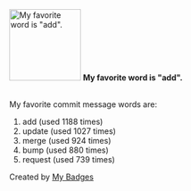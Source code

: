 <img src="https://my-badges.github.io/my-badges/favorite-word.png" alt="My favorite word is &quot;add&quot;." title="My favorite word is &quot;add&quot;." width="128">
<strong>My favorite word is &quot;add&quot;.</strong>
<br><br>

My favorite commit message words are:

1. add (used 1188 times)
2. update (used 1027 times)
3. merge (used 924 times)
4. bump (used 880 times)
5. request (used 739 times)


Created by <a href="https://github.com/my-badges/my-badges">My Badges</a>
